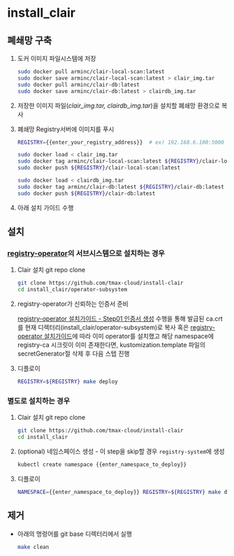 # install_clair

## 폐쇄망 구축

1. 도커 이미지 파일시스템에 저장

    ```bash
    sudo docker pull arminc/clair-local-scan:latest
    sudo docker save arminc/clair-local-scan:latest > clair_img.tar
    sudo docker pull arminc/clair-db:latest
    sudo docker save arminc/clair-db:latest > clairdb_img.tar
    ```

2. 저장한 이미지 파일(*clair_img.tar, clairdb_img.tar*)을 설치할 폐쇄망 환경으로 복사

3. 폐쇄망 Registry서버에 이미지를 푸시

    ```bash
    REGISTRY={{enter_your_registry_address}}  # ex) 192.168.6.100:5000
    
    sudo docker load < clair_img.tar
    sudo docker tag arminc/clair-local-scan:latest ${REGISTRY}/clair-local-scan:latest
    sudo docker push ${REGISTRY}/clair-local-scan:latest

    sudo docker load < clairdb_img.tar
    sudo docker tag arminc/clair-db:latest ${REGISTRY}/clair-db:latest
    sudo docker push ${REGISTRY}/clair-db:latest
    ```

4. 아래 설치 가이드 수행

## 설치
   
### [registry-operator](https://github.com/tmax-cloud/install-registry-operator/tree/5.0)의 서브시스템으로 설치하는 경우

1. Clair 설치 git repo clone

    ```bash
    git clone https://github.com/tmax-cloud/install-clair
    cd install_clair/operator-subsystem
    ```

2.  registry-operator가 신뢰하는 인증서 준비
   
    [registry-operator 설치가이드 - Step01 인증서 생성](https://github.com/tmax-cloud/install-registry-operator/tree/5.0#Step-1-%EC%9D%B8%EC%A6%9D%EC%84%9C-%EC%83%9D%EC%84%B1) 수행을 통해 발급된 ca.crt를 현재 디렉터리(install_clair/operator-subsystem)로 복사
      혹은
    [registry-operator 설치가이드](https://github.com/tmax-cloud/install-registry-operator/tree/5.0)에 따라 이미 operator를 설치했고 해당 namespace에 registry-ca 시크릿이 이미 존재한다면, kustomization.template 파일의 secretGenerator절 삭제 후 다음 스텝 진행


3. 디플로이

    ```bash    
    REGISTRY=${REGISTRY} make deploy
    ```

### 별도로 설치하는 경우

1. Clair 설치 git repo clone

    ```bash
    git clone https://github.com/tmax-cloud/install-clair
    cd install_clair
    ```

2. (optional) 네임스페이스 생성 - 이 step을 skip할 경우 `registry-system`에 생성
   
    ```bash
    kubectl create namespace {{enter_namespace_to_deploy}}
    ```

3. 디플로이
   
    ```bash    
    NAMESPACE={{enter_namespace_to_deploy}} REGISTRY=${REGISTRY} make deploy
    ```

## 제거

* 아래의 명령어를 git base 디렉터리에서 실행

    ```bash
    make clean
    ```